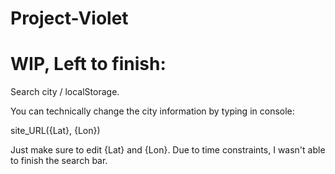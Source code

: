# Project-Violet

# WIP, Left to finish:

Search city / localStorage.

You can technically change the city information by typing in console: 

site_URL({Lat}, {Lon})

Just make sure to edit {Lat} and {Lon}.
 Due to time constraints, I wasn't able to finish the search bar.
